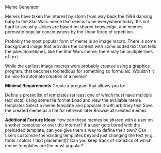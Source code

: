 Meme Generator

Memes have taken the Internet by storm from way back the 1996 dancing baby to the Star Wars meme that seems to be everywhere today. It’s not hard to see why. Jokes are based on shared knowledge, and memes permeate popular conciousness by the shear force of repetition.

Probably the most popular form of meme is an image macro. There is some background image that provides the context with some added text that tells the joke. Sometimes, like the Star Wars meme, there may be multiple lines of text.

While the earliest image macros were probably created using a graphics program, that becomes too tedious for something so formulaic. Wouldn’t it be nice to automate creation of a meme?

**Minimal Requirements**
Create a program that allows you to:

Define a preset list of templates (at least one of which must have multiple text slots) using some file format
Load and view the available meme templates
Select a meme template and populate it with arbitrary text
Save the created meme as a file for retrieval later
Browse all created memes

**Additional Feature Ideas**
How can these memes be shared with a user on another computer or over the internet?
If a user gets bored with the preloaded template, can you give them a way to define their own?
Can users customize the existing templates beyond just changing the text (e.g. fonts / colors / text placement)?
Can you keep track of statistics of which meme templates are the most popular?

